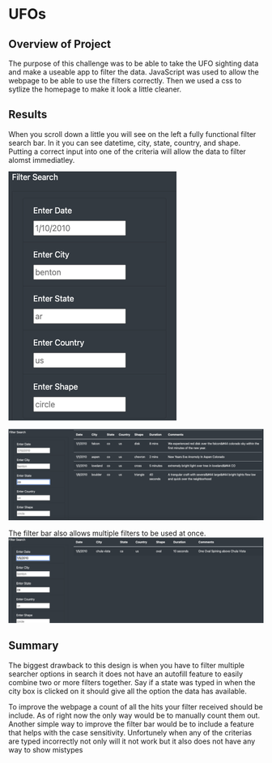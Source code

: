 # UFOs

## Overview of Project
  The purpose of this challenge was to be able to take the UFO sighting data and make a useable app to filter the data. JavaScript was used to allow the webpage to be able to use the filters correctly. Then we used a css to sytlize the homepage to make it look a little cleaner.

## Results
When you scroll down a little you will see on the left a fully functional filter search bar. In it you can see datetime, city, state, country, and shape.
Putting a correct input into one of the criteria will allow the data to filter alomst immediatley.

![](resources/filter_bar.png)

![](resources/one.png)

The filter bar also allows multiple filters to be used at once.
![](resources/multiple.png)

## Summary
The biggest drawback to this design is when you have to filter multiple searcher options in search it does not have an autofill feature to easily combine two or more filters together. Say if a state was typed in when the city box is clicked on it should give all the option the data has available.

To improve the webpage a count of all the hits your filter received should be include. As of right now the only way would be to manually count them out.
Another simple way to improve the filter bar would be to include a feature that helps with the case sensitivity. Unfortunely when any of the criterias are typed incorrectly not only will it not work but it also does not have any way to show mistypes


